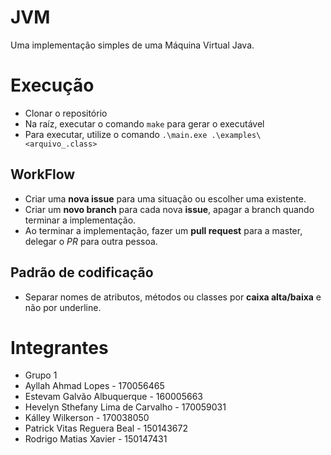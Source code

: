 # JVM
Uma implementação simples de uma Máquina Virtual Java.

# Execução
* Clonar o repositório
* Na raíz, executar o comando ```make``` para gerar o executável
* Para executar, utilize o comando ```.\main.exe .\examples\<arquivo_.class>```

## WorkFlow
* Criar uma **nova issue** para uma situação ou escolher uma existente.
* Criar um **novo branch** para cada nova **issue**, apagar a branch quando terminar a implementação.
* Ao terminar a implementação, fazer um **pull request** para a master, delegar o *PR* para outra pessoa.

## Padrão de codificação
* Separar nomes de atributos, métodos ou classes por **caixa alta/baixa** e não por underline.

# Integrantes
* Grupo 1
* Ayllah Ahmad Lopes - 170056465
* Estevam Galvão Albuquerque - 160005663
* Hevelyn Sthefany Lima de Carvalho  - 170059031
* Kálley Wilkerson - 170038050
* Patrick Vitas Reguera Beal - 150143672
* Rodrigo Matias Xavier - 150147431

